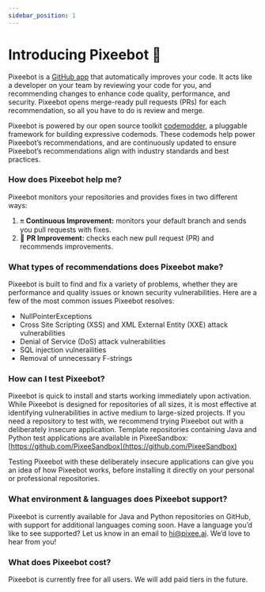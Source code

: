 ```yaml
---
sidebar_position: 1
---
```


# Introducing Pixeebot 👋

Pixeebot is a [GitHub app](https://github.com/apps/pixeebot/) that automatically improves your code. It acts like a developer on your team by reviewing your code for you, and recommending changes to enhance code quality, performance, and security. Pixeebot opens merge-ready pull requests (PRs) for each recommendation, so all you have to do is review and merge. 

Pixeebot is powered by our open source toolkit [codemodder](https://codemodder.io/), a pluggable framework for building expressive codemods. These codemods help power Pixeebot’s recommendations, and are continuously updated to ensure Pixeebot’s recommendations align with industry standards and best practices.

### How does Pixeebot help me?

Pixeebot monitors your repositories and provides fixes in two different ways:

1. :on: **Continuous Improvement:** monitors your default branch and sends you pull requests with fixes.
2. :seedling: **PR Improvement:** checks each new pull request (PR) and recommends improvements.

### What types of recommendations does Pixeebot make? 

Pixeebot is built to find and fix a variety of problems, whether they are performance and quality issues or known security vulnerabilities. Here are a few of the most common issues Pixeebot resolves:

* NullPointerExceptions 
* Cross Site Scripting (XSS) and XML External Entity (XXE) attack vulnerabilities 
* Denial of Service (DoS) attack vulnerabilities 
* SQL injection vulnerailities
* Removal of unnecessary F-strings

### How can I test Pixeebot?

Pixeebot is quick to install and starts working immediately upon activation. While Pixeebot is designed for repositories of all sizes, it is most effective at identifying vulnerabilities in active medium to large-sized projects. If you need a repository to test with, we recommend trying Pixeebot out with a deliberately insecure application. Template repositories containing Java and Python test applications are available in PixeeSandbox: [https://github.com/PixeeSandbox](https://github.com/PixeeSandbox)

Testing Pixeebot with these deliberately insecure applications can give you an idea of how Pixeebot works, before installing it directly on your personal or professional repositories. 

### What environment & languages does Pixeebot support?

Pixeebot is currently available for Java and Python repositories on GitHub, with support for additional languages coming soon. Have a language you’d like to see supported? Let us know in an email to [hi@pixee.ai](hi@pixee.ai). We’d love to hear from you! 

### What does Pixeebot cost?

Pixeebot is currently free for all users. We will add paid tiers in the future.
